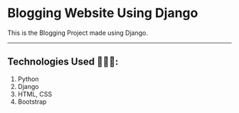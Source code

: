 <h1>Blogging Website Using Django</h1>

<p>This is the Blogging Project made using Django.</p>

----

## Technologies Used 👨🏽‍💻:
1. Python
2. Django
3. HTML, CSS
4. Bootstrap
